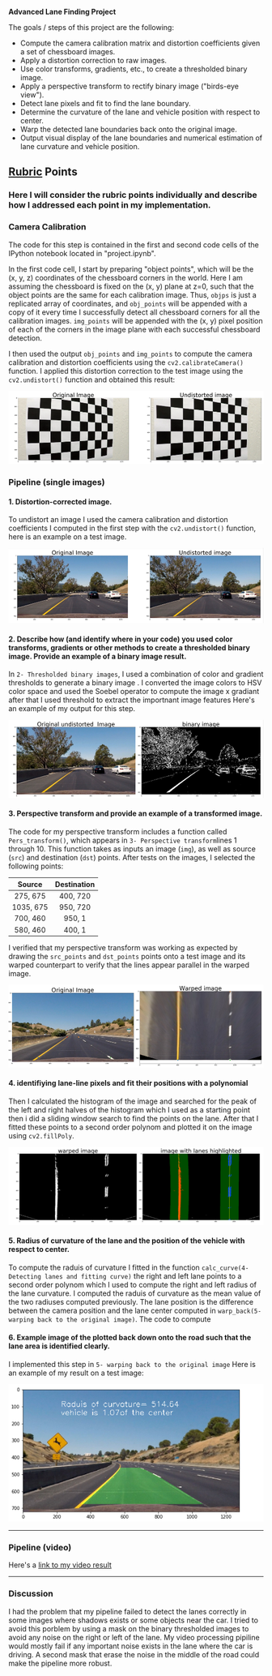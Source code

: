 
**Advanced Lane Finding Project**

The goals / steps of this project are the following:

* Compute the camera calibration matrix and distortion coefficients given a set of chessboard images.
* Apply a distortion correction to raw images.
* Use color transforms, gradients, etc., to create a thresholded binary image.
* Apply a perspective transform to rectify binary image ("birds-eye view").
* Detect lane pixels and fit to find the lane boundary.
* Determine the curvature of the lane and vehicle position with respect to center.
* Warp the detected lane boundaries back onto the original image.
* Output visual display of the lane boundaries and numerical estimation of lane curvature and vehicle position.

[//]: # (Image References)

[image1]: ./img1.png "Undistorted"
[image2]: ./img2.png "Road Transformed"
[image3]: ./img3.png  "Binary Example"
[image4]: ./img4.png  "Warp Example"
[image5]: ./img5.png  "Fit Visual"
[image6]: ./img6.png  "Output"
[video1]: ./output_video.mp4 "Video"

## [Rubric](https://review.udacity.com/#!/rubrics/571/view) Points

### Here I will consider the rubric points individually and describe how I addressed each point in my implementation.

### Camera Calibration

The code for this step is contained in the first and second code cells of the IPython notebook located in "project.ipynb". 

In the first code cell, I start by preparing "object points", which will be the (x, y, z) coordinates of the chessboard corners in the world. Here I am assuming the chessboard is fixed on the (x, y) plane at z=0, such that the object points are the same for each calibration image.  Thus, `objps` is just a replicated array of coordinates, and `obj_points` will be appended with a copy of it every time I successfully detect all chessboard corners for all the calibration images. `img_points` will be appended with the (x, y) pixel position of each of the corners in the image plane with each successful chessboard detection.  

I then used the output `obj_points` and `img_points` to compute the camera calibration and distortion coefficients using the `cv2.calibrateCamera()` function.  I applied this distortion correction to the test image using the `cv2.undistort()` function and obtained this result: 

![alt text][image1]

### Pipeline (single images)

#### 1. Distortion-corrected image.

To undistort an image I used the camera calibration and distortion coefficients I computed in the first step with the `cv2.undistort()` function, here is an example on a test image.

![alt text][image2]

#### 2. Describe how (and identify where in your code) you used color transforms, gradients or other methods to create a thresholded binary image.  Provide an example of a binary image result.

In `2- Thresholded binary images`, I used a combination of color and gradient thresholds to generate a binary image . 
I converted the image colors to HSV color space and used the Soebel operator to compute the image x gradiant after that I used threshold to extract the importnant image features Here's an example of my output for this step.

![alt text][image3]

#### 3. Perspective transform and provide an example of a transformed image.

The code for my perspective transform includes a function called `Pers_transform()`, which appears in `3- Perspective transform`lines 1 through 10.  This function takes as inputs an image (`img`), as well as source (`src`) and destination (`dst`) points. After tests on the images, I selected the following points:

| Source        | Destination   | 
|:-------------:|:-------------:|  
| 275, 675      | 400, 720      | 
| 1035, 675     | 950, 720      |
| 700, 460      | 950, 1        |
| 580, 460      | 400, 1        |

I verified that my perspective transform was working as expected by drawing the `src_points` and `dst_points` points onto a test image and its warped counterpart to verify that the lines appear parallel in the warped image.

![alt text][image4]

#### 4. identifiying lane-line pixels and fit their positions with a polynomial

Then I calculated the histogram of the image and searched for the peak of the left and right halves of the histogram which I used as a starting point then i did a sliding window search to find the points on the lane. After that I fitted these points to a second order polynom and plotted it on the image using `cv2.fillPoly`.

![alt text][image5]

#### 5.  Radius of curvature of the lane and the position of the vehicle with respect to center.

To compute the raduis of curvature I fitted in the function `calc_curve(4- Detecting lanes and fitting curve)` the right and left
lane points to a second order polynom which I used to compute the right and left radius of the lane curvature. 
I computed the raduis of curvature as the mean value of the two radiuses
computed previously.
The lane position is the difference between the camera position and the lane center computed in `warp_back(5- warping back to the original image)`.
The code to compute 

#### 6. Example image of the plotted back down onto the road such that the lane area is identified clearly.

I implemented this step in `5- warping back to the original image` Here is an example of my result on a test image:

![alt text][image6]

---

### Pipeline (video)

Here's a [link to my video result](./output_video.mp4)

---

### Discussion

I had the problem that my pipeline failed to detect the lanes correctly in some images where shadows exists or some objects near the car. I tried to avoid this porblem by using a mask on the binary thresholded images to avoid any noise on the right or left of the lane.
My video processing pipiline would mostly fail if any important noise exists in the lane where the car is driving.
A second mask that erase the noise in the middle of the road could make the pipeline more robust.
